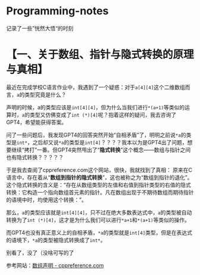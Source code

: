# Programming-notes
记录了一些”恍然大悟“的时刻

# 【一、关于数组、指针与隐式转换的原理与真相】
最近在完成学校C语言作业中，我遇到了一个疑惑：对于`a[4][4]`这个二维数组而言，`a`的类型究竟是什么？

声明的时候，a的类型应该是`int[4][4]`，但为什么当我们进行`*(a+1)`等类似的运算时，`a`的类型又仿佛变成了`int (*)[4]`呢？抱着这样的疑问，我去咨询了GPT4，希望能获得答案。

问了一些问题后，我发现GPT4的回答突然开始“自相矛盾”了，明明之前说`*a`的类型是`int*`，之后却又说`*a`的类型是`int[4]`？？？？我本以为是GPT4出了问题，想要继续“拷打”一番。但GPT4突然甩出了“**隐式转换**”这个概念——数组与指针之间也有隐式转换？？？？？

于是我去查阅了cppreference.com这个网站，很快，我就找到了真相：
原来在C语言中，存在着从“**数组到指针的隐式转换**”，这也被称之为“数组到指针的退化”。这个隐式转换的含义是：“存在从数组类型的左值和右值到指针类型的右值的隐式转换：它构造一个指向数组首元素的指针。凡在数组出现于不期待数组而期待指针的语境中时，均使用这个转换：”。

那么，`a`的类型应该就是`int[4][4]`，只不过在绝大多数表达式中，`a`的类型被自动转换为了`int (*)[4]`，这才是为什么我们可以进行`*a+1`和`*(a+1)`等类似的操作。

而GPT4也没有真正意义上的自相矛盾，`*a`的类型就是`int[4]`类型，但是在表达式的语境下，`*a`的类型被隐式转换成了`int*`。

别看了，没了（没啥可写的了

参考网站：[数组声明 - cppreference.com](https://zh.cppreference.com/w/cpp/language/array#.E6.95.B0.E7.BB.84.E5.88.B0.E6.8C.87.E9.92.88.E9.80.80.E5.8C.96)
